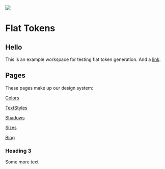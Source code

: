 ![](https://unsplash.it/1200/400)

# Flat Tokens

## Hello

This is an example workspace for testing flat token generation. And a [link](https://github.com/Airbnb/Lona).

## Pages

These pages make up our design system:

<a class="page" href="Colors.md">Colors</a>

<a class="page" href="TextStyles.md">TextStyles</a>

<a class="page" href="Shadows.md">Shadows</a>

<a class="page" href="Sizes">Sizes</a>

<a class="page" href="Blog">Blog</a>

### Heading 3

Some more text
